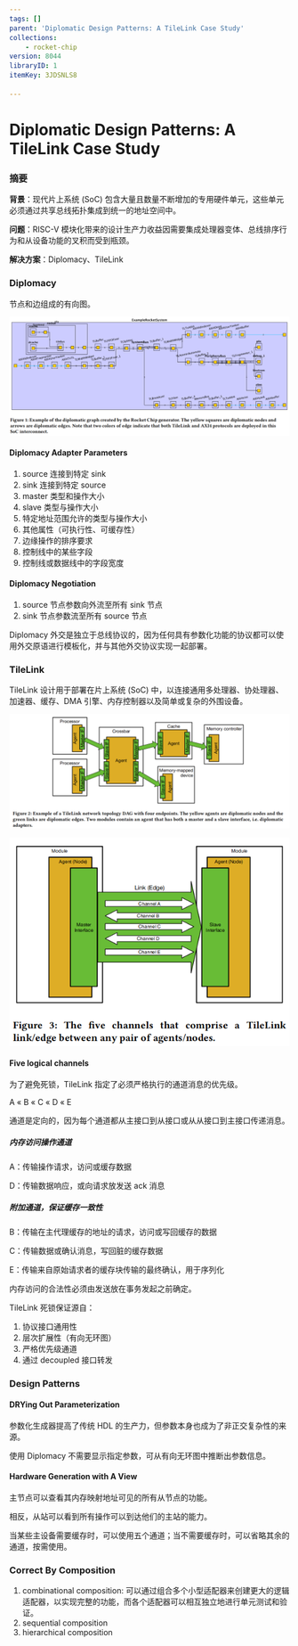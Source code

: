 ```yaml
---
tags: []
parent: 'Diplomatic Design Patterns: A TileLink Case Study'
collections:
    - rocket-chip
version: 8044
libraryID: 1
itemKey: 3JDSNLS8

---
```

# Diplomatic Design Patterns: A TileLink Case Study

### 摘要

**背景**：现代片上系统 (SoC) 包含大量且数量不断增加的专用硬件单元，这些单元必须通过共享总线拓扑集成到统一的地址空间中。

**问题**：RISC-V 模块化带来的设计生产力收益因需要集成处理器变体、总线排序行为和从设备功能的叉积而受到瓶颈。

**解决方案**：Diplomacy、TileLink

### Diplomacy

节点和边组成的有向图。

![\<img alt="" data-attachment-key="W9MDZJJD" width="1306" height="553" src="attachments/W9MDZJJD.png" ztype="zimage">](attachments/W9MDZJJD.png)

#### Diplomacy Adapter Parameters

1.  source 连接到特定 sink
2.  sink 连接到特定 source
3.  master 类型和操作大小
4.  slave 类型与操作大小
5.  特定地址范围允许的类型与操作大小
6.  其他属性（可执行性、可缓存性）
7.  边缘操作的排序要求
8.  控制线中的某些字段
9.  控制线或数据线中的字段宽度

#### Diplomacy Negotiation

1.  source 节点参数向外流至所有 sink 节点
2.  sink 节点参数流至所有 source 节点

Diplomacy 外交是独立于总线协议的，因为任何具有参数化功能的协议都可以使用外交原语进行模板化，并与其他外交协议实现一起部署。

### TileLink

TileLink 设计用于部署在片上系统 (SoC) 中，以连接通用多处理器、协处理器、加速器、缓存、DMA 引擎、内存控制器以及简单或复杂的外围设备。

![\<img alt="" data-attachment-key="VDAW3BPR" width="1284" height="522" src="attachments/VDAW3BPR.png" ztype="zimage">](attachments/VDAW3BPR.png)

![\<img alt="" data-attachment-key="4TAVWWID" width="606" height="449" src="attachments/4TAVWWID.png" ztype="zimage">](attachments/4TAVWWID.png)

#### Five logical channels

为了避免死锁，TileLink 指定了必须严格执行的通道消息的优先级。

A « B « C « D « E

通道是定向的，因为每个通道都从主接口到从接口或从从接口到主接口传递消息。

##### 内存访问操作通道

A：传输操作请求，访问或缓存数据

D：传输数据响应，或向请求放发送 ack 消息

##### 附加通道，保证缓存一致性

B：传输在主代理缓存的地址的请求，访问或写回缓存的数据

C：传输数据或确认消息，写回脏的缓存数据

E：传输来自原始请求者的缓存块传输的最终确认，用于序列化

内存访问的合法性必须由发送放在事务发起之前确定。

TileLink 死锁保证源自：

1.  协议接口通用性
2.  层次扩展性（有向无环图）
3.  严格优先级通道
4.  通过 decoupled 接口转发

### Design Patterns

#### DRYing Out Parameterization

参数化生成器提高了传统 HDL 的生产力，但参数本身也成为了非正交复杂性的来源。

使用 Diplomacy 不需要显示指定参数，可从有向无环图中推断出参数信息。

#### Hardware Generation with A View

主节点可以查看其内存映射地址可见的所有从节点的功能。

相反，从站可以看到所有操作可以到达他们的主站的能力。

当某些主设备需要缓存时，可以使用五个通道；当不需要缓存时，可以省略其余的通道，按需使用。

### Correct By Composition

1.  combinational composition: 可以通过组合多个小型适配器来创建更大的逻辑适配器，以实现完整的功能，而各个适配器可以相互独立地进行单元测试和验证。
2.  sequential composition
3.  hierarchical composition
